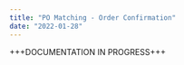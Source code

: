 ```yaml
---
title: "PO Matching - Order Confirmation"
date: "2022-01-28"
---
```


+++DOCUMENTATION IN PROGRESS+++
